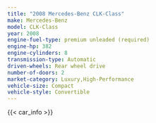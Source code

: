 ```yaml
---
title: "2008 Mercedes-Benz CLK-Class"
make: Mercedes-Benz
model: CLK-Class
year: 2008
engine-fuel-type: premium unleaded (required)
engine-hp: 382
engine-cylinders: 8
transmission-type: Automatic
driven-wheels: Rear wheel drive
number-of-doors: 2
market-category: Luxury,High-Performance
vehicle-size: Compact
vehicle-style: Convertible
---
```


{{< car_info >}}
